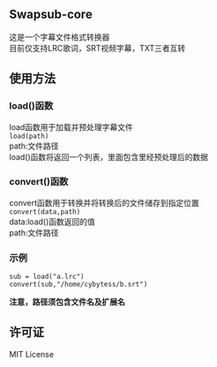 ## Swapsub-core
这是一个字幕文件格式转换器  
目前仅支持LRC歌词，SRT视频字幕，TXT三者互转  
## 使用方法

### load()函数 
load函数用于加载并预处理字幕文件  
``load(path)``  
path:文件路径  
load()函数将返回一个列表，里面包含里经预处理后的数据  

### convert()函数 
convert函数用于转换并将转换后的文件储存到指定位置  
``convert(data,path)``  
data:load()函数返回的值  
path:文件路径
 
### 示例
``sub = load("a.lrc")``  
``convert(sub,"/home/cybytess/b.srt")``

**注意，路径须包含文件名及扩展名**  

## 许可证  
MIT License

